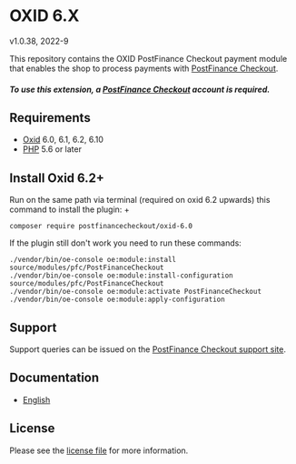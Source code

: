 

# OXID 6.X

v1.0.38, 2022-9

This repository contains the OXID  PostFinance Checkout payment module that enables the shop to process payments with [PostFinance Checkout](https://postfinance.ch/en/business/products/e-commerce/postfinance-checkout-all-in-one.html).

##### To use this extension, a [PostFinance Checkout](https://checkout.postfinance.ch/en-ch/user/signup) account is required.

## Requirements

* [Oxid](https://www.oxid-esales.com/) 6.0, 6.1, 6.2, 6.10
* [PHP](http://php.net/) 5.6 or later

## Install Oxid 6.2+

 Run on the same path via terminal (required on oxid 6.2 upwards) this command to install the plugin: +
```
composer require postfinancecheckout/oxid-6.0
```
If the plugin still don't work you need to run these commands:
```
./vendor/bin/oe-console oe:module:install source/modules/pfc/PostFinanceCheckout
./vendor/bin/oe-console oe:module:install-configuration source/modules/pfc/PostFinanceCheckout
./vendor/bin/oe-console oe:module:activate PostFinanceCheckout
./vendor/bin/oe-console oe:module:apply-configuration
```

## Support

Support queries can be issued on the [PostFinance Checkout support site](https://www.postfinance.ch/en/business/support.html).

## Documentation

* [English](https://plugin-documentation.postfinance-checkout.ch/pfpayments/oxid-6.0/1.0.38/docs/en/documentation.html)

## License

Please see the [license file](https://github.com/pfpayments/oxid-6.0/blob/1.0.38/LICENSE) for more information.